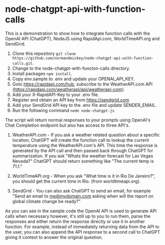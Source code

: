 # node-chatgpt-api-with-function-calls

This is a demonstration to show how to integrate function calls with the OpenAI API (ChatGPT), NodeJS using RapidApi.com, WorldTimeAPI.org and SendGrid. 

1. Clone this repository `git clone https://github.com/normandmickey/node-chatgpt-api-with-function-calls.git`. 
2. Change to the node-chatgpt-with-functon-calls directory. 
3. Install packages `npm install`. 
4. Copy env.sample to .env and update your OPENAI_API_KEY. 
5. Goto https://rapidapi.com/hub, subscribe to the WeatherAPI.com API (https://rapidapi.com/weatherapi/api/weatherapi-com).
6. Add your X-RapidAPI-Key to your .env file. 
7. Register and obtain an API key from https://sendgrid.com
8. Add your SendGrid API key to the .env file and update SENDER_EMAIL.
9. Run the following command `node node-chatgpt-js`

The script will return normal responses to your prompts using OpenAI's Chat Completion endpoint but also has access to three API's.   

1.  WeatherAPI.com - If you ask a weather related question about a specific location, ChatGPT will create the function call to lookup the current temperature using the WeatherAPI.com's API. This time the response is generated by the API call and then passed back through ChatGPT for summarization.  If you ask "Whats the weather forecast for Las Vegas Nevada?" ChatGPT should return something like "The current temp is 71.1."

2. WorldTimeAPI.org - When you ask "What time is it in Rio De Janeiro?", you should get the current time in Rio. (from worldtimeapi.org).

3. SendGrid - You can also ask ChatGPT to send an email, for example "Send an email to me@mydomain.com asking when will the report on global climate change be ready?" 

As you can see in the sample code the OpenAI API is used to generate API calls when necessary however, it's still up to you to run them,  parse the responses and either return the response directly or use it in another function.  For example, instead of immediately returning data from the API to the user, you can also append the API response to a second call to ChatGPT giving it context to answer the original question. 
